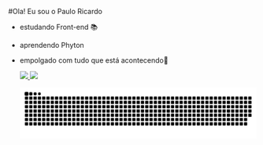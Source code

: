 #Ola!  Eu sou o Paulo  Ricardo 
- estudando Front-end 📚
- aprendendo Phyton
- empolgado com tudo que está acontecendo🤗




  <a href="h://git.com/Poullrs">
  <img height = "180em" src = "https://github-readme-stats.vercel.app/api?username=Poullrs&show_icons=false&theme=merko&include_all_commits=true&count_private=true" />
    <img height="180em" src="https://github-readme-stats.vercel.app/api/top-langs/?username=Poullrs&layout=compact&langs_count=7&theme=dracula"/> 
  

  ![Snake animation](https://github.com/Poullrs/Poullrs/blob/output/github-contribution-grid-snake.svg)
    </div>
